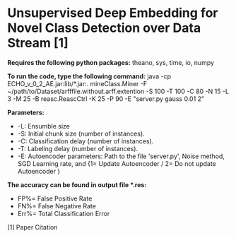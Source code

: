 # Unsupervised Deep Embedding for Novel Class Detection over Data Stream [1]

**Requires the following python packages:**
  theano, sys, time, io, numpy

**To run the code, type the following command:**
java -cp ECHO_v_0_2_AE.jar:lib/*.jar:. mineClass.Miner -F ~/path/to/Dataset/arfffile.without.arff.extention -S 100 -T 100 -C 80 -N 15 -L 3 -M 25 -B reasc.ReascCtrl -K 25 -P 90 -E "server.py gauss 0.01 2"

**Parameters:**
* -L: Ensumble size
* -S: Initial chunk size (number of instances).
* -C: Classification delay (number of instances).
* -T: Labeling delay (number of instances).
* -E: Autoencoder parameters: Path to the file 'server.py', Noise method, SGD Learning rate, and {1= Update Autoencoder / 2= Do not update Autoencoder }

**The accuracy can be found in output file \*.res:**
* FP%= False Positive Rate
* FN%= False Negative Rate
* Err%= Total Classification Error


[1] Paper Citation
